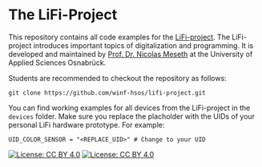 # The LiFi-Project

This repository contains all code examples for the [LiFi-project](https://lifi.datalit.de/). The LiFi-project introduces important topics of digitalization and programming. It is developed and maintained by [Prof. Dr. Nicolas Meseth](https://www.hs-osnabrueck.de/prof-dr-nicolas-meseth/) at the University of Applied Sciences Osnabrück.

Students are recommended to checkout the repository as follows:

```
git clone https://github.com/winf-hsos/lifi-project.git
```

You can find working examples for all devices from the LiFi-project in the `devices` folder. Make sure you replace the placholder with the UIDs of your personal LiFi hardware prototype. For example:

```
UID_COLOR_SENSOR = "<REPLACE_UID>" # Change to your UID
```

[![License: CC BY 4.0](https://licensebuttons.net/l/by/4.0/80x15.png)](https://creativecommons.org/licenses/by/4.0/)
[![License: CC BY 4.0](https://img.shields.io/badge/License-CC_BY_4.0-lightgrey.svg)](https://creativecommons.org/licenses/by/4.0/)